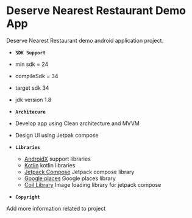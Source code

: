 # Deserve Nearest Restaurant Demo App

Deserve Nearest Restaurant demo android application project.

 -  **`SDK Support`**
  - min sdk = 24
  - compileSdk = 34
  - target sdk 34
  - jdk version 1.8

-  **`Architecure`**
  - Develop app using Clean architecture and MVVM
  - Design UI using Jetpak compose

- **`Libraries`** 

  - [AndroidX](https://developer.android.com/jetpack/androidx) support libraries
  - [Kotlin](https://mvnrepository.com/artifact/org.jetbrains.kotlin) kotlin libraries
  - [Jetpack Compose](https://developer.android.com/jetpack/compose) Jetpack compose library
  - [Google places](https://developers.google.com/maps/documentation/places/web-service/search-nearby) Google places library
  - [Coil Library](https://coil-kt.github.io/coil/compose/) Image loading library for jetpack compose

 
 
 -  **`Copyright`**

Add more information related to project
